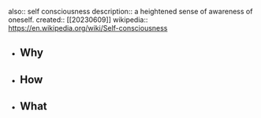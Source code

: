 also:: self consciousness
description:: a heightened sense of awareness of oneself.
created:: [[20230609]]
wikipedia:: https://en.wikipedia.org/wiki/Self-consciousness

- ## Why
- ## How
- ## What